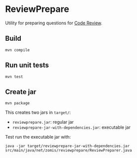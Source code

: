 ReviewPrepare
=============

Utility for preparing questions for [Code Review][1].

Build
-----

    mvn compile

Run unit tests
--------------

    mvn test

Create jar
----------

    mvn package

This creates two jars in `target/`:

- `reviewprepare.jar`: regular jar
- `reviewprepare-jar-with-dependencies.jar`: executable jar

Test run the executable jar with:

    java -jar target/reviewprepare-jar-with-dependencies.jar src/main/java/net/zomis/reviewprepare/ReviewPreparer.java


[1]: http://codereview.stackexchange.com/
